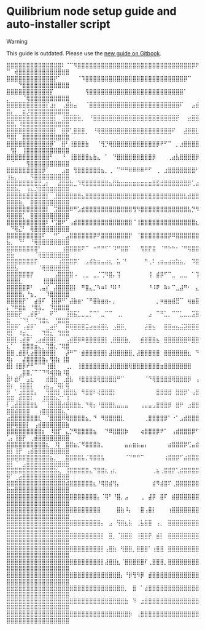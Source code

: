 # Quilibrium node setup guide and auto-installer script
>[!WARNING]
> This guide is outdated. Please use the [new guide on Gitbook](https://iri.quest/quilibrium-node-guide).

⣿⣿⣿⣿⣿⣿⣿⣿⣿⣿⣿⣿⣿⣿⠇⠈⠉⠻⣿⣿⣿⣿⣿⣿⣿⣿⣿⣿⣿⣿⣿⣿⣿⣿⣿⣿⣿⣿⣿⣿⣿⣿⣿⣿⣿⣿⣿⡿⠟⠉⠀⢾⣿⣿⣿⣿⣿⣿⣿⣿⣿⣿⣿⣿⣿
⣿⣿⣿⣿⣿⣿⣿⣿⣿⣿⣿⣿⡟⠁⠀⠀⠀⠀⠈⠹⣿⣿⣿⣿⣿⣿⣿⣿⣿⣿⣿⣿⣿⣿⣿⣿⣿⣿⣿⣿⣿⣿⣿⣿⣿⡿⠉⠀⠀⠀⠀⠀⠙⣿⣿⣿⣿⣿⣿⣿⣿⣿⣿⣿⣿
⣿⣿⣿⣿⣿⣿⣿⣿⣿⣿⣿⡏⠀⠀⠀⠀⠀⠀⠀⠀⢻⣿⣿⣿⣿⣿⣿⣿⣿⣿⣿⣿⣿⣿⣿⣿⣿⣿⣿⣿⣿⣿⣿⣿⣿⠁⠀⠀⠀⡀⠀⠀⠀⠈⢿⣿⣿⣿⣿⣿⣿⣿⣿⣿⣿
⣿⣿⣿⣿⣿⣿⣿⣿⣿⣿⡏⣰⡆⠀⢀⣾⣷⣤⠀⠀⠈⣿⣿⣿⣿⣿⣿⣿⣿⣿⣿⣿⣿⣿⣿⣿⣿⣿⣿⣿⣿⣿⣿⣿⠏⠀⠀⣠⣾⣿⡄⠀⠀⣶⡸⣿⣿⣿⣿⣿⣿⣿⣿⣿⣿
⣿⣿⣿⣿⣿⣿⣿⣿⣿⣿⣿⣿⡇⠀⣸⣿⣿⣿⣷⡀⠀⠘⣿⣿⣿⣿⣿⣿⣿⣿⣿⣿⣿⣿⣿⣿⣿⣿⣿⣿⣿⣿⣿⡟⠀⠀⣴⣿⣿⣿⣿⡄⠸⣿⣿⣿⣿⣿⣿⣿⣿⣿⣿⣿⣿
⣿⣿⣿⣿⣿⣿⣿⣿⣿⣿⣿⣿⡇⠀⣿⡿⢁⣿⣿⣿⡀⠀⠘⢿⣿⣿⣿⣿⣿⣿⣿⣿⣿⣿⣿⣿⣿⣿⣿⣿⣿⣿⠏⠀⠀⣼⣿⣿⣇⠻⣿⡇⠀⣿⣿⣿⣿⣿⣿⣿⣿⣿⣿⣿⣿
⣿⣿⣿⣿⣿⣿⣿⣿⣿⣿⣿⡿⠁⠀⣿⠃⢸⣿⣿⣿⣷⠀⠀⠈⢻⡙⢿⣿⣿⣿⣿⣿⣿⣿⣿⣿⣿⣿⡿⠟⠋⠉⠀⡀⣰⣿⣿⣿⣿⠀⢻⡇⠀⢸⣿⣿⣿⣿⣿⣿⣿⣿⣿⣿⣿
⣿⣿⣿⣿⣿⣿⣿⣿⣿⣿⣿⠃⠀⠀⠘⠀⢸⣿⣿⣿⣿⣦⣷⣄⠀⠁⠀⠙⣿⣿⣿⣿⣿⣿⣿⣿⣿⡿⠀⠀⠀⢀⣴⣧⣿⣿⣿⣿⡿⠀⠈⠀⠀⠀⢻⣿⣿⣿⣿⣿⣿⣿⣿⣿⣿
⣿⣿⣿⣿⣿⣿⣿⣿⣿⡿⠁⠀⠀⠀⣠⣶⠀⢻⣿⣿⣿⣿⣿⣿⣦⡀⢀⠀⠉⠛⠛⠿⠿⠿⠿⠛⠋⠀⢀⠀⣰⣿⣿⣿⣿⣿⣿⣿⠃⢰⣦⡀⠀⠀⠀⠻⣿⣿⣿⣿⣿⣿⣿⣿⣿
⣿⣿⣿⣿⣿⣿⣿⣿⣟⣠⡆⠀⠀⣼⣿⣿⣷⣀⠹⢿⣿⣿⣿⣿⣿⣿⣦⣿⣷⣶⣶⣶⣶⣶⣶⣶⣶⣿⣯⣾⣿⣿⣿⣿⣿⣿⡿⢁⣴⣿⣿⣷⡄⠀⢰⣦⣌⣿⣿⣿⣿⣿⣿⣿⣿
⣿⣿⣿⣿⣿⣿⣿⣿⣿⣿⡇⠀⣸⣿⣿⣿⣿⣿⣿⣦⣿⣿⣿⣿⣿⣿⣿⣿⣿⣿⣿⣿⣿⣿⣿⣿⣿⣿⣿⣿⣿⣿⣿⣿⣿⣧⣾⣿⣿⣿⣿⣿⣷⡀⠀⣿⣿⣿⣿⣿⣿⣿⣿⣿⣿
⣿⣿⣿⣿⣿⣿⣿⣿⣿⣿⡇⠀⣩⣿⣿⣿⠿⠛⣡⣾⣿⣿⣿⣿⣿⣿⣿⣿⣿⣿⣿⣿⢻⠻⣿⣿⣿⣿⣿⣿⣿⣿⣿⣿⣿⣿⣧⡙⠻⢿⣿⣿⣿⡁⠀⣿⣿⣿⣿⣿⣿⣿⣿⣿⣿
⣿⣿⣿⣿⣿⣿⣿⣿⣿⣿⠇⠘⢩⣿⠟⠁⢠⣾⣿⣿⣿⣿⣿⣿⣿⣿⣿⣿⣿⣿⣿⣿⠈⢸⣿⣿⣿⣿⣿⣿⣿⣿⣿⣿⣿⣿⣿⣿⣆⠀⠙⢿⣌⠃⠀⢿⣿⣿⣿⣿⣿⣿⣿⣿⣿
⣿⣿⣿⣿⣿⣿⣿⣿⣿⠏⠀⠀⠛⠁⠀⣠⣿⣿⣿⣿⣿⣿⡿⠟⣿⣿⣿⣿⣿⣿⣿⡟⠀⠈⣿⣿⣿⣿⣿⣿⣿⡿⠿⣿⣿⣿⣿⣿⣿⣧⡀⠀⠙⠃⠀⠘⢿⣿⣿⣿⣿⣿⣿⣿⣿
⣿⣿⣿⣿⣿⣿⣿⣿⠃⠀⠀⠀⠀⠀⢰⣿⣿⣿⣿⠟⠉⠀⠒⠛⠛⠋⠁⠹⠛⣿⣿⠁⠀⠀⢻⣿⡟⣿⠀⠈⠛⠓⠓⠂⠈⠛⢿⣿⣿⣿⣷⠀⠀⠀⠀⠀⠈⢿⣿⣿⣿⣿⣿⣿⣿
⣿⣿⣿⣿⣿⣿⣿⡏⠀⠀⠀⠀⠀⢰⣿⣿⣿⡿⠁⠀⣠⣾⣷⣶⣤⣴⣆⠀⣥⠈⠃⠀⠀⠀⠀⠛⢀⠇⢠⣶⣤⣴⣶⣷⣦⡀⠀⠹⣿⣿⣿⣧⠀⠀⠀⠀⠀⠈⢿⣿⣿⣿⣿⣿⣿
⣿⣿⣿⣿⣿⣿⡟⠀⠀⠀⠀⠀⢠⣿⣿⣿⣿⠠⠀⢀⣀⠀⣀⡈⢉⠻⣿⡄⢹⠀⠀⠀⠀⠀⠀⠀⢸⠀⣾⡿⠋⠉⣀⠀⣀⣀⠀⠁⢹⣿⣿⣿⣇⠀⠀⠀⠀⠀⢸⣿⣿⣿⣿⣿⣿
⣿⣿⣿⣿⣿⡿⠃⠀⢀⣤⡎⠀⣼⣿⣿⣿⣿⡇⠀⠛⣿⣄⡈⠳⠶⠇⠘⠿⠘⠀⠀⠀⠀⠀⠀⠀⠘⠸⠟⠀⠷⠆⠉⣀⣼⠛⠂⠀⣄⣿⣿⣿⣿⡄⠘⣦⡀⠀⠀⠹⣿⣿⣿⣿⣿
⣿⣿⣿⣿⡟⠁⠀⣴⣿⠏⠀⢸⣿⡿⠛⠁⣼⣷⣶⠂⠈⠛⣿⣷⣶⣶⠄⡀⠀⠀⠀⠀⠀⠀⠀⠀⠀⠀⡀⠶⣶⣶⣾⣛⠉⠀⢶⣶⣿⡄⠙⠿⣿⣷⠀⠘⢿⣧⡀⠀⠹⣿⣿⣿⣿
⣿⣿⣿⡟⠀⢀⣾⡿⠃⠀⠀⠟⠉⠀⠀⢸⣿⣯⣁⣀⣀⡉⠉⠁⣀⠉⠉⠀⢀⡀⠀⠀⠀⠀⠀⠀⣠⠀⠉⠛⣁⡀⠉⠉⣁⣀⣀⣩⣿⣷⠀⠀⠈⠙⠇⠀⠈⢻⣿⣆⠀⠘⣿⣿⣿
⣿⣿⡿⠁⢠⣾⡿⠁⠀⠀⣀⣴⡟⠀⠀⡿⢿⣿⣿⣿⣭⣴⣶⣾⣿⣧⠀⣠⣿⣿⡀⠀⠀⠀⠀⣼⣿⣦⠀⠀⣿⣿⣶⣦⣬⣽⣿⣿⣿⢿⡇⠀⠸⣶⣄⡀⠀⠀⠹⣿⣆⠀⢹⣿⣿
⣿⣿⡇⢠⣾⡿⠁⢀⣴⣾⣿⣿⡇⠀⠀⢠⣾⣿⡿⠿⣿⣿⣿⣿⣿⡇⢀⣿⣿⣿⣷⡀⠀⠀⣾⣿⣿⣿⣦⠀⣿⣿⣿⣿⣿⣿⠿⣿⣿⣆⠁⠀⠀⣿⣿⣿⣶⣄⡀⢹⣿⣆⠈⢿⣿
⣿⣿⢀⣾⣿⢇⣴⣿⣿⣿⣿⣿⡇⠀⠀⡼⠛⠉⠀⣾⣿⣿⣿⣿⣿⡇⣼⣿⣿⣿⣿⣿⡀⣼⣿⣿⣿⣿⣿⠀⣿⣿⣿⣿⣿⣿⣆⠀⠙⢿⡆⠀⠀⣼⣿⣿⣿⣿⣷⡄⢻⣿⡆⢸⣿
⣿⡇⢸⣿⡿⠞⠛⠉⠉⠉⢸⣿⡇⠀⠀⢀⡀⠀⢸⣿⣿⣿⣿⣿⣿⣿⣸⣿⣿⣿⣿⢿⣿⣿⣿⣿⣿⣿⣿⣶⣿⣿⣿⣿⣿⣿⣿⠀⠀⡀⠀⠀⢀⣿⣿⡈⠉⠉⠙⠻⢾⣿⣷⠸⣿
⣿⠇⣾⠏⠁⣠⣆⠀⠀⠀⣾⣿⣷⠀⢀⣾⣧⠀⠸⣿⣿⣿⣿⢿⣿⣿⣿⣿⠛⠉⠀⠀⠀⠀⠀⠈⠙⢿⣿⣿⣿⣿⢿⣿⣿⣿⡿⠀⢠⣿⡆⠀⢸⣿⣿⡇⠀⠀⢠⣦⣀⠉⢿⡇⢿
⡿⠀⠁⣰⣿⣿⣿⡄⠀⠀⢻⣿⣿⡇⢸⣿⣿⣧⠀⠻⣿⣿⠇⢼⣿⣿⣿⡇⠀⠀⠀⠀⠀⠀⠀⠀⠀⠀⣿⣿⣿⣿⠀⣿⣿⡿⠁⢠⣿⣿⣿⢀⣾⣿⣿⠇⠀⠀⣸⣿⣿⣷⣌⠁⢸
⠇⣠⣾⣿⣿⣿⣿⣧⠀⠀⢸⣿⣿⣿⣾⣿⣿⣿⣷⡀⠙⢿⡆⠘⣿⣿⣿⣧⣤⣤⣤⠀⠀⠀⢠⣤⣤⣠⣿⣿⣿⡿⠀⣿⠟⠀⣰⣿⣿⣿⣿⣾⣿⣿⣿⠀⠀⢰⣿⣿⣿⣿⣿⣦⡈
⣴⣿⣿⣿⣿⣿⣿⣿⣇⠀⠈⣿⣿⣿⠿⢿⣿⣿⣿⣿⣦⡀⠙⠀⠻⣿⣿⣿⣿⣇⠀⠀⠀⠀⠀⢀⣿⣿⣿⣿⡿⠁⠐⠁⣠⣾⣿⣿⣿⣿⡿⢿⣿⣿⡇⠀⢠⣾⣿⣿⣿⣿⣿⣿⣷
⣿⣿⣿⣿⣿⣿⣿⣿⣿⡆⠀⠸⣿⡏⠀⣄⡙⠻⣿⣿⣿⣿⣦⠀⠀⠙⠿⣿⣿⣿⡷⠀⠀⠀⢴⣿⣿⣿⡿⠟⠁⠀⢠⣾⣿⣿⣿⡿⠋⢁⡄⢸⣿⡟⠀⢀⣾⣿⣿⣿⣿⣿⣿⣿⣿
⣿⣿⣿⣿⣿⣿⣿⣿⣿⣿⣆⠀⠸⡇⠀⣿⣿⣦⡈⠻⣿⣿⣿⣷⡀⠀⠀⠀⠀⠀⣤⣤⣶⣦⣤⡄⠀⠀⠀⠀⠀⣴⣿⣿⣿⡿⢋⣤⣾⣿⡇⢸⡟⠀⢠⣾⣿⣿⣿⣿⣿⣿⣿⣿⣿
⣿⣿⣿⣿⣿⣿⣿⣿⣿⣿⣿⣦⡀⠀⠀⣿⣿⣿⣿⣧⡈⢿⣿⣿⣧⠀⠀⠀⠀⠀⠈⠙⠛⠛⠉⠀⠀⠀⠀⠀⢰⣿⣿⡿⠋⣴⣿⣿⣿⣿⡇⠈⠀⣠⣿⣿⣿⣿⣿⣿⣿⣿⣿⣿⣿
⣿⣿⣿⣿⣿⣿⣿⣿⣿⣿⣿⣿⣷⣄⠀⢸⣿⣿⣿⣿⣿⣄⠙⣿⣿⣆⢠⣆⠀⠀⠀⠀⠀⠀⠀⠀⠀⢀⣦⢀⣿⣿⡟⢁⣾⣿⣿⣿⣿⡿⠁⢀⣴⣿⣿⣿⣿⣿⣿⣿⣿⣿⣿⣿⣿
⣿⣿⣿⣿⣿⣿⣿⣿⣿⣿⣿⣿⣿⣿⣿⣾⣿⣿⣿⣿⣿⣿⣆⠘⢿⣿⣾⢻⡄⠀⠀⠀⠀⠀⠀⠀⠀⣾⠻⣾⣿⠏⢀⣿⣿⣿⣿⣿⣿⣷⣶⣿⣿⣿⣿⣿⣿⣿⣿⣿⣿⣿⣿⣿⣿
⣿⣿⣿⣿⣿⣿⣿⣿⣿⣿⣿⣿⣿⣿⣿⣿⣿⣿⣿⣿⣿⣿⣿⡄⠈⢿⠃⠘⣿⡀⣠⠀⠀⠀⢀⠀⣼⡿⠀⣿⠏⠀⣾⣿⣿⣿⣿⣿⣿⣿⣿⣿⣿⣿⣿⣿⣿⣿⣿⣿⣿⣿⣿⣿⣿
⣿⣿⣿⣿⣿⣿⣿⣿⣿⣿⣿⣿⣿⣿⣿⣿⣿⣿⣿⣿⣿⣿⣿⣿⠀⠀⠀⠀⣿⣷⠸⡄⠀⠀⣿⢠⣿⡇⠀⠀⠀⢰⣿⣿⣿⣿⣿⣿⣿⣿⣿⣿⣿⣿⣿⣿⣿⣿⣿⣿⣿⣿⣿⣿⣿
⣿⣿⣿⣿⣿⣿⣿⣿⣿⣿⣿⣿⣿⣿⣿⣿⣿⣿⣿⣿⣿⣿⣿⣿⡄⠀⣠⠀⢻⣿⣆⣧⠀⢀⣧⣿⣿⠀⢠⡀⠀⣿⣿⣿⣿⣿⣿⣿⣿⣿⣿⣿⣿⣿⣿⣿⣿⣿⣿⣿⣿⣿⣿⣿⣿
⣿⣿⣿⣿⣿⣿⣿⣿⣿⣿⣿⣿⣿⣿⣿⣿⣿⣿⣿⣿⣿⣿⣿⣿⡇⠀⣿⡀⠈⣿⣿⣿⠀⢸⣿⣿⡟⠀⣾⡇⠀⣿⣿⣿⣿⣿⣿⣿⣿⣿⣿⣿⣿⣿⣿⣿⣿⣿⣿⣿⣿⣿⣿⣿⣿
⣿⣿⣿⣿⣿⣿⣿⣿⣿⣿⣿⣿⣿⣿⣿⣿⣿⣿⣿⣿⣿⣿⣿⣿⡇⢠⣿⣷⠀⢻⣿⣿⡀⣿⣿⣿⠁⢰⣿⣿⠀⣿⣿⣿⣿⣿⣿⣿⣿⣿⣿⣿⣿⣿⣿⣿⣿⣿⣿⣿⣿⣿⣿⣿⣿
⣿⣿⣿⣿⣿⣿⣿⣿⣿⣿⣿⣿⣿⣿⣿⣿⣿⣿⣿⣿⣿⣿⣿⣿⡇⣼⣿⣿⣆⠈⣿⣿⣿⣿⣿⠏⢀⣿⣿⣿⡀⣿⣿⣿⣿⣿⣿⣿⣿⣿⣿⣿⣿⣿⣿⣿⣿⣿⣿⣿⣿⣿⣿⣿⣿
⣿⣿⣿⣿⣿⣿⣿⣿⣿⣿⣿⣿⣿⣿⣿⣿⣿⣿⣿⣿⣿⣿⣿⣿⣿⣿⣿⣿⣿⡄⠘⡿⢻⠻⡿⠀⣾⣿⣿⣿⣿⣿⣿⣿⣿⣿⣿⣿⣿⣿⣿⣿⣿⣿⣿⣿⣿⣿⣿⣿⣿⣿⣿⣿⣿
⣿⣿⣿⣿⣿⣿⣿⣿⣿⣿⣿⣿⣿⣿⣿⣿⣿⣿⣿⣿⣿⣿⣿⣿⣿⣿⣿⣿⣿⣿⡀⠀⣿⠀⠁⣼⣿⣿⣿⣿⣿⣿⣿⣿⣿⣿⣿⣿⣿⣿⣿⣿⣿⣿⣿⣿⣿⣿⣿⣿⣿⣿⣿⣿⣿
⣿⣿⣿⣿⣿⣿⣿⣿⣿⣿⣿⣿⣿⣿⣿⣿⣿⣿⣿⣿⣿⣿⣿⣿⣿⣿⣿⣿⣿⣿⣷⠀⠹⠀⣰⣿⣿⣿⣿⣿⣿⣿⣿⣿⣿⣿⣿⣿⣿⣿⣿⣿⣿⣿⣿⣿⣿⣿⣿⣿⣿⣿⣿⣿⣿
⣿⣿⣿⣿⣿⣿⣿⣿⣿⣿⣿⣿⣿⣿⣿⣿⣿⣿⣿⣿⣿⣿⣿⣿⣿⣿⣿⣿⣿⣿⣿⡷⠀⢠⣿⣿⣿⣿⣿⣿⣿⣿⣿⣿⣿⣿⣿⣿⣿⣿⣿⣿⣿⣿⣿⣿⣿⣿⣿⣿⣿⣿⣿⣿⣿
